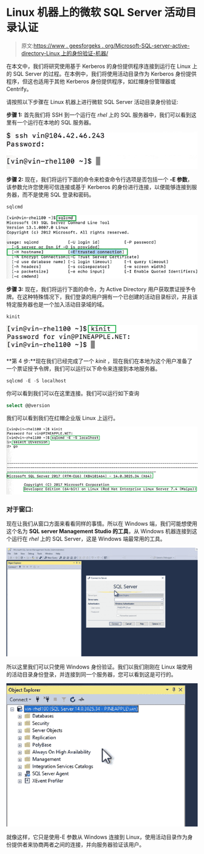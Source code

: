 # Linux 机器上的微软 SQL Server 活动目录认证

> 原文:[https://www . geesforgeks . org/Microsoft-SQL-server-active-directory-Linux 上的身份验证-机器/](https://www.geeksforgeeks.org/microsoft-sql-server-active-directory-authentication-on-linux-machine/)

在本文中，我们将研究使用基于 Kerberos 的身份提供程序连接到运行在 Linux 上的 SQL Server 的过程。在本例中，我们将使用活动目录作为 Kerberos 身份提供程序，但这也适用于其他 Kerberos 身份提供程序，如红帽身份管理器或 Centrify。

请按照以下步骤在 Linux 机器上进行微软 SQL Server 活动目录身份验证:

**步骤 1:** 首先我们将 SSH 到一个运行在 *rhel* 上的 SQL 服务器中，我们可以看到这里有一个运行在本地的 SQL 服务器。

![](img/a96ab7cbf2a53d23ed1da6df18670d95.png)

**步骤 2:** 现在，我们将运行下面的命令来检查命令行选项是否包括一个 **-E 参数**，该参数允许您使用可信连接或基于 Kerberos 的身份进行连接，以便能够连接到服务器，而不是使用 SQL 登录和密码。

```sql
sqlcmd
```

![](img/b040741c79b52bf13c9195489d37b3ca.png)

**步骤 3:** 现在，我们将运行下面的命令，为 Active Directory 用户获取票证授予令牌。在这种特殊情况下，我们登录的用户拥有一个已创建的活动目录标识，并且该特定服务器也是一个加入活动目录域的域。

```sql
kinit
```

![](img/c0d30ff3dfc44e192aedcf78730cdf2f.png)

**第 4 步:**现在我们已经完成了一个 *kinit* ，现在我们在本地为这个用户准备了一个票证授予令牌，我们可以运行以下命令来连接到本地服务器。

```sql
sqlcmd -E -S localhost
```

你可以看到我们可以在这里连接。我们可以运行如下查询

```sql
select @@version
```

我们可以看到我们在红帽企业版 Linux 上运行。

![](img/6b72af5043ee91c63132e6d340e32d6a.png)

### 对于窗口:

现在让我们从窗口方面来看看同样的事情。所以在 Windows 端，我们可能想使用这个名为 **SQL server Management Studio 的工具**，从 Windows 机器连接到这个运行在 *rhel* 上的 SQL Server，这是 Windows 端最常用的工具。

![](img/457d3c73c7815cd65eb5f9a47183587b.png)

所以这里我们可以只使用 Windows 身份验证。我们以我们刚刚在 Linux 端使用的活动目录身份登录，并连接到同一个服务器，您可以看到这是可行的。

![](img/975684d29d3415c899a7f884ad886ed7.png)

就像这样，它只是使用-E 参数从 Windows 连接到 Linux，使用活动目录作为身份提供者来协商两者之间的连接，并向服务器验证该用户。